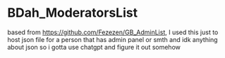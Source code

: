 # BDah_ModeratorsList
based from https://github.com/Fezezen/GB_AdminList, I used this just to host json file for a person that has admin panel or smth and idk anything about json so i gotta use chatgpt and figure it out somehow
